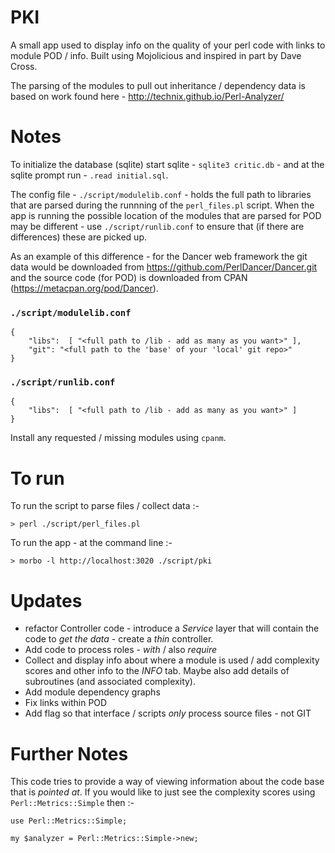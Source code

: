 # PKI
A small app used to display info on the quality of your perl code with links to module POD / info. Built using Mojolicious and inspired in part by Dave Cross. 

The parsing of the modules to pull out inheritance / dependency data is based on work found here - http://technix.github.io/Perl-Analyzer/

# Notes

To initialize the database (sqlite) start sqlite - `sqlite3 critic.db` - and at the sqlite prompt run - `.read initial.sql`. 

The config file - `./script/modulelib.conf` - holds the full path to libraries that are parsed during the runnning of the `perl_files.pl` script. When the app is running the possible location of the modules that are parsed for POD may be different - use `./script/runlib.conf` to ensure that (if there are differences) these are picked up.

As an example of this difference - for the Dancer web framework the git data would be downloaded from https://github.com/PerlDancer/Dancer.git and the source code (for POD) is downloaded from CPAN (https://metacpan.org/pod/Dancer).

### `./script/modulelib.conf`

```
{
    "libs":  [ "<full path to /lib - add as many as you want>" ],
    "git": "<full path to the 'base' of your 'local' git repo>"
}
```

### `./script/runlib.conf`

```
{
    "libs":  [ "<full path to /lib - add as many as you want>" ]
}
```

Install any requested / missing modules using `cpanm`.

# To run

To run the script to parse files / collect data :-

```
> perl ./script/perl_files.pl
```

To run the app - at the command line :-
```
> morbo -l http://localhost:3020 ./script/pki
```

# Updates
 - refactor Controller code - introduce a *Service* layer that will contain the code to *get the data* - create 
 a *thin* controller.
 - Add code to process roles - *with* / also *require*
 - Collect and display info about where a module is used / add complexity scores and other info to the *INFO* tab. Maybe also add details of subroutines (and associated complexity).
 - Add module dependency graphs
 - Fix links within POD
 - Add flag so that interface / scripts *only* process source files - not GIT

 # Further Notes

 This code tries to provide a way of viewing information about the code base that is _pointed at_. If you would like to just see
 the complexity scores using `Perl::Metrics::Simple` then :-
 ```
 use Perl::Metrics::Simple;
 
 my $analyzer = Perl::Metrics::Simple->new;
 ```


